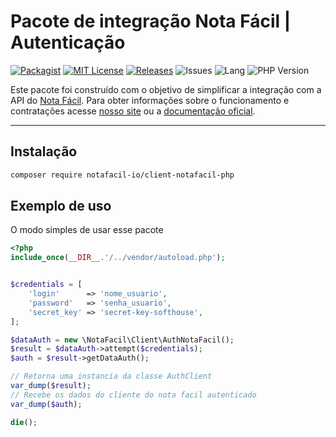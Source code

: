 # Pacote de integração Nota Fácil | Autenticação

[![Packagist](https://badgen.net/packagist/v/notafacil-io/client-notafacil-php)](https://packagist.org/packages/notafacil-io/client-notafacil-php)
[![MIT License](https://badgen.net/github/license/notafacil-io/client-notafacil-php)](https://opensource.org/licenses/MIT)
[![Releases](https://badgen.net/github/releases/notafacil-io/client-notafacil-php)](https://github.com/notafacil-io/client-notafacil-php/releases)
![Issues](https://badgen.net/packagist/ghi/notafacil-io/client-notafacil-php)
![Lang](https://badgen.net/packagist/lang/notafacil-io/client-notafacil-php)
![PHP Version](https://badgen.net/packagist/php/notafacil-io/client-notafacil-php)

Este pacote foi construído com o objetivo de simplificar a integração com a API do [Nota Fácil](https://notafacil.io).
Para obter informações sobre o funcionamento e contratações acesse [nosso site](https://notafacil.io) ou a [documentação oficial](https://docs.notafacil.io/?version=latest).

---
Instalação
------------

```bash
composer require notafacil-io/client-notafacil-php
```

Exemplo de uso
-----

O modo simples de usar esse pacote

```php
<?php
include_once(__DIR__.'/../vendor/autoload.php');


$credentials = [
    'login'      => 'nome_usuario',
    'password'   => 'senha_usuario',
    'secret_key' => 'secret-key-softhouse',
];

$dataAuth = new \NotaFacil\Client\AuthNotaFacil();
$result = $dataAuth->attempt($credentials);
$auth = $result->getDataAuth();

// Retorna uma instancia da classe AuthClient
var_dump($result);
// Recebe os dados do cliente do nota facil autenticado
var_dump($auth);

die();
```